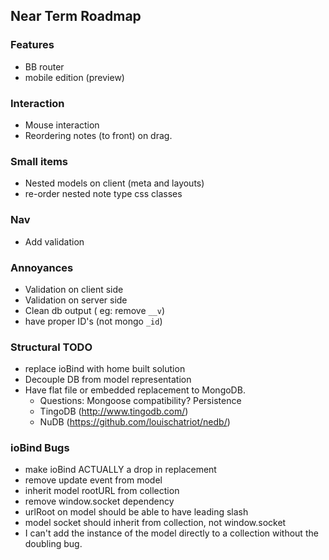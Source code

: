 ## Near Term Roadmap

### Features
* BB router
* mobile edition (preview)

### Interaction
* Mouse interaction
* Reordering notes (to front) on drag.

### Small items
* Nested models on client (meta and layouts)
* re-order nested note type css classes

### Nav
* Add validation

### Annoyances
* Validation on client side
* Validation on server side
* Clean db output ( eg: remove `__v`)
* have proper ID's (not mongo `_id`)

### Structural TODO
* replace ioBind with home built solution
* Decouple DB from model representation
* Have flat file or embedded replacement to MongoDB. 
    * Questions: Mongoose compatibility? Persistence
    * TingoDB (http://www.tingodb.com/)
    * NuDB (https://github.com/louischatriot/nedb/)

### ioBind Bugs
* make ioBind ACTUALLY a drop in replacement
* remove update event from model
* inherit model rootURL from collection
* remove window.socket dependency
* urlRoot on model should be able to have leading slash
* model socket should inherit from collection, not window.socket
* I can't add the instance of the model directly to a collection without the
  doubling bug.

